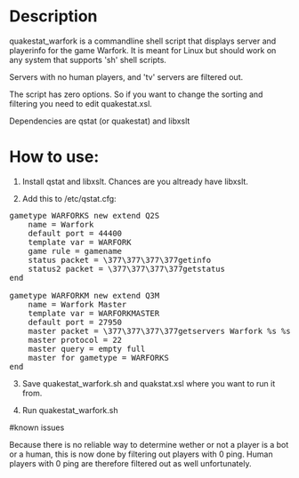 # Description

quakestat_warfork is a commandline shell script that displays server and playerinfo for the game Warfork. It is meant for Linux but should work on any system that supports 'sh' shell scripts.

Servers with no human players, and 'tv' servers are filtered out. 

The script has zero options. So if you want to change the sorting and filtering you need to edit quakestat.xsl. 

Dependencies are qstat (or quakestat) and libxslt 

# How to use:

1) Install qstat and libxslt. Chances are you altready have libxslt.

2) Add this to /etc/qstat.cfg:

<pre>
gametype WARFORKS new extend Q2S
    name = Warfork
    default port = 44400
    template var = WARFORK
    game rule = gamename
    status packet = \377\377\377\377getinfo
    status2 packet = \377\377\377\377getstatus
end

gametype WARFORKM new extend Q3M
    name = Warfork Master
    template var = WARFORKMASTER
    default port = 27950
    master packet = \377\377\377\377getservers Warfork %s %s
    master protocol = 22
    master query = empty full
    master for gametype = WARFORKS
end
</pre>

3) Save quakestat_warfork.sh and quakstat.xsl where you want to run it from.

4) Run quakestat_warfork.sh 

#known issues

Because there is no reliable way to determine wether or not a player is a bot or a human, this is now done by filtering out players with 0 ping. Human players with 0 ping are therefore filtered out as well unfortunately. 


